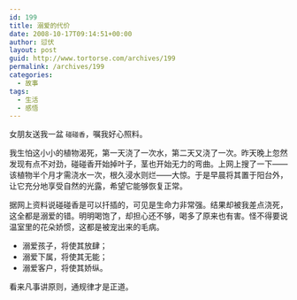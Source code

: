 ```yaml
---
id: 199
title: 溺爱的代价
date: 2008-10-17T09:14:51+00:00
author: 愆伏
layout: post
guid: http://www.tortorse.com/archives/199
permalink: /archives/199
categories:
  - 故事
tags:
  - 生活
  - 感悟
---
```

女朋友送我一盆 `碰碰香`，嘱我好心照料。

我生怕这小小的植物渴死，第一天浇了一次水，第二天又浇了一次。昨天晚上忽然发现有点不对劲，碰碰香开始掉叶子，茎也开始无力的弯曲。上网上搜了一下——该植物半个月才需浇水一次，根久浸水则烂——大惊。于是早晨将其置于阳台外，让它充分地享受自然的光露，希望它能够恢复正常。

据网上资料说碰碰香是可以扦插的，可见是生命力非常强。结果却被我差点浇死，这全都是溺爱的错。明明喝饱了，却担心还不够，喝多了原来也有害。怪不得要说温室里的花朵娇惯，这都是被宠出来的毛病。

- 溺爱孩子，将使其放肆；
- 溺爱下属，将使其无能； 
- 溺爱客户，将使其娇纵。

看来凡事讲原则，通规律才是正道。
